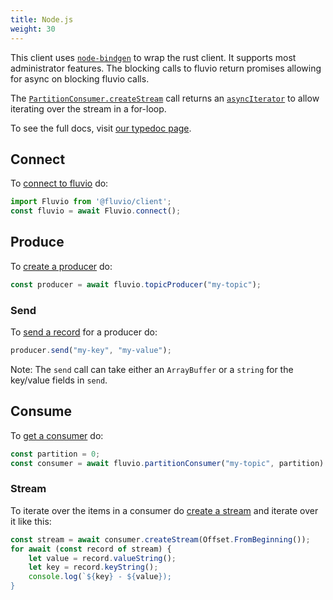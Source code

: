 ```yaml
---
title: Node.js
weight: 30
---
```


This client uses [`node-bindgen`] to wrap the rust client. It supports most
administrator features. The blocking calls to fluvio return promises allowing
for async on blocking fluvio calls.

The [`PartitionConsumer.createStream`] call returns an [`asyncIterator`] to
allow iterating over the stream in a for-loop.

To see the full docs, visit [our typedoc page].

[`node-bindgen`]: https://github.com/infinyon/node-bindgen
[our typedoc page]: https://infinyon.github.io/fluvio-client-node/
[`PartitionConsumer.createStream`]: https://infinyon.github.io/fluvio-client-node/classes/partitionconsumer.html#createstream
[`asyncIterator`]: https://developer.mozilla.org/en-US/docs/Web/JavaScript/Reference/Statements/for-await...of

## Connect

To [connect to fluvio] do:

```javascript
import Fluvio from '@fluvio/client';
const fluvio = await Fluvio.connect();
```

[connect to fluvio]: https://infinyon.github.io/fluvio-client-node/interfaces/fluvioclient.html#connect

## Produce

To [create a producer] do:
```javascript
const producer = await fluvio.topicProducer("my-topic");
```

[create a producer]: https://infinyon.github.io/fluvio-client-node/interfaces/fluvioclient.html#topicproducer

### Send

To [send a record] for a producer do:
```javascript
producer.send("my-key", "my-value");
```

[send a record]: https://infinyon.github.io/fluvio-client-node/classes/topicproducer.html#send

Note: The `send` call can take either an `ArrayBuffer` or a `string` for the
key/value fields in `send`.

## Consume

To [get a consumer] do:
```javascript
const partition = 0;
const consumer = await fluvio.partitionConsumer("my-topic", partition)
```

[get a consumer]: https://infinyon.github.io/fluvio-client-node/interfaces/fluvioclient.html#partitionconsumer

### Stream

To iterate over the items in a consumer do [create a stream]
and iterate over it like this:

[create a stream]: https://infinyon.github.io/fluvio-client-node/classes/partitionconsumer.html#createstream

```javascript
const stream = await consumer.createStream(Offset.FromBeginning());
for await (const record of stream) {
    let value = record.valueString();
    let key = record.keyString();
    console.log(`${key} - ${value});
}
```
